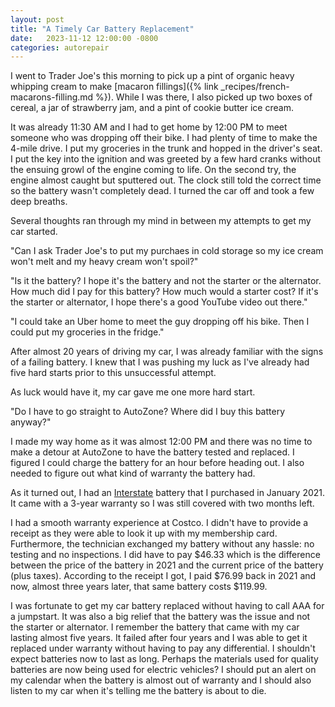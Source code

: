 ```yaml
---
layout: post
title: "A Timely Car Battery Replacement"
date:   2023-11-12 12:00:00 -0800
categories: autorepair
---
```


I went to Trader Joe's this morning to pick up a pint of organic heavy whipping cream to make [macaron fillings]({% link _recipes/french-macarons-filling.md %}). While I was there, I also picked up two boxes of cereal, a jar of strawberry jam, and a pint of cookie butter ice cream.

It was already 11:30 AM and I had to get home by 12:00 PM to meet someone who was dropping off their bike. I had  plenty of time to make the 4-mile drive. I put my groceries in the trunk and hopped in the driver's seat. I put the key into the ignition and was greeted by a few hard cranks without the ensuing growl of the engine coming to life. On the second try, the engine almost caught but sputtered out. The clock still told the correct time so the battery wasn't completely dead. I turned the car off and took a few deep breaths.

Several thoughts ran through my mind in between my attempts to get my car started. 

"Can I ask Trader Joe's to put my purchaes in cold storage so my ice cream won't melt and my heavy cream won't spoil?"

"Is it the battery? I hope it's the battery and not the starter or the alternator. How much did I pay for this battery? How much would a starter cost? If it's the starter or alternator, I hope there's a good YouTube video out there." 

"I could take an Uber home to meet the guy dropping off his bike. Then I could put my groceries in the fridge."

After almost 20 years of driving my car, I was already familiar with the signs of a failing battery. I knew that I was pushing my luck as I've already had five hard starts prior to this unsuccessful attempt.

As luck would have it, my car gave me one more hard start. 

"Do I have to go straight to AutoZone? Where did I buy this battery anyway?" 

I made my way home as it was almost 12:00 PM and there was no time to make a detour at AutoZone to have the battery tested and replaced. I figured I could charge the battery for an hour before heading out. I also needed to figure out what kind of warranty the battery had.

As it turned out, I had an [Interstate](https://www.interstatebatteries.com) battery that I purchased in January 2021. It came with a 3-year warranty so I was still covered with two months left.

I had a smooth warranty experience at Costco. I didn't have to provide a receipt as they were able to look it up with my membership card. Furthermore, the technician exchanged my battery without any hassle: no testing and no inspections. I did have to pay $46.33 which is the difference between the price of the battery in 2021 and the current price of the battery (plus taxes). According to the receipt I got, I paid $76.99 back in 2021 and now, almost three years later, that same battery costs $119.99. 

I was fortunate to get my car battery replaced without having to call AAA for a jumpstart. It was also a big relief that the battery was the issue and not the starter or alternator. I remember the battery that came with my car lasting almost five years. It failed after four years and I was able to get it replaced under warranty without having to pay any differential. I shouldn't expect batteries now to last as long. Perhaps the materials used for quality batteries are now being used for electric vehicles? I should put an alert on my calendar when the battery is almost out of warranty and I should also listen to my car when it's telling me the battery is about to die. 